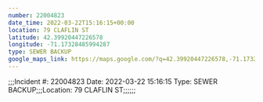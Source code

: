 ```yaml
---
number: 22004823
date_time: 2022-03-22T15:16:15+00:00
location: 79 CLAFLIN ST
latitude: 42.39920447226578
longitude: -71.17328485994287
type: SEWER BACKUP
google_maps_link: https://maps.google.com/?q=42.39920447226578,-71.17328485994287
---
```


;;;Incident #: 22004823  Date: 2022-03-22 15:16:15   Type: SEWER BACKUP;;;Location: 79 CLAFLIN ST;;;;;;
